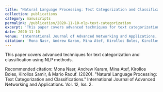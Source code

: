 ```yaml
---
title: "Natural Language Processing: Text Categorization and Classifications"
collection: publications
category: manuscripts
permalink: /publication/2020-11-10-nlp-text-categorization
excerpt: 'This paper covers advanced techniques for text categorization and classification using NLP methods.'
date: 2020-11-10
venue: 'International Journal of Advanced Networking and Applications, Vol. 12, Iss. 2'
citation: 'Mona Nasr, Andrew Karam, Mina Atef, Kirollos Boles, Kirollos Samir, &amp; Mario Raouf. (2020). &quot;Natural Language Processing: Text Categorization and Classifications.&quot; International Journal of Advanced Networking and Applications. Vol. 12, Iss. 2.'
---
```

This paper covers advanced techniques for text categorization and classification using NLP methods.

Recommended citation: Mona Nasr, Andrew Karam, Mina Atef, Kirollos Boles, Kirollos Samir, & Mario Raouf. (2020). "Natural Language Processing: Text Categorization and Classifications." International Journal of Advanced Networking and Applications. Vol. 12, Iss. 2.
